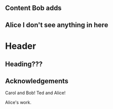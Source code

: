 
## Content Bob adds
## Alice I don't see anything in here

# Header

## Heading???

## Acknowledgements

Carol and Bob!
Ted and Alice!

Alice's work.